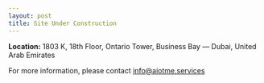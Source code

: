 ```yaml
---
layout: post
title: Site Under Construction
---
```

**Location:** 1803 K, 18th Floor, Ontario Tower, Business Bay — Dubai, United Arab Emirates


For more information, please contact [info@aiotme.services](mailto:info@aiotme.services)
